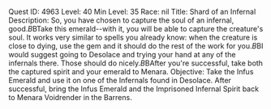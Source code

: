 Quest ID: 4963
Level: 40
Min Level: 35
Race: nil
Title: Shard of an Infernal
Description: So, you have chosen to capture the soul of an infernal, good.$B$BTake this emerald--with it, you will be able to capture the creature's soul. It works very similar to spells you already know: when the creature is close to dying, use the gem and it should do the rest of the work for you.$B$BI would suggest going to Desolace and trying your hand at any of the infernals there. Those should do nicely.$B$BAfter you're successful, take both the captured spirit and your emerald to Menara.
Objective: Take the Infus Emerald and use it on one of the Infernals found in Desolace. After successful, bring the Infus Emerald and the Imprisoned Infernal Spirit back to Menara Voidrender in the Barrens.
